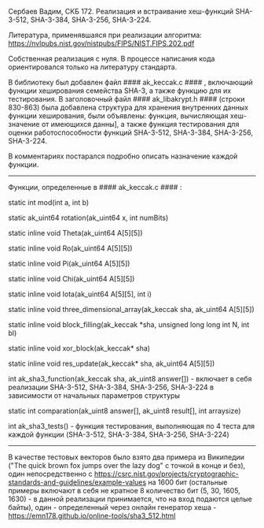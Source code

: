 Сербаев Вадим, СКБ 172. Реализация и встраивание хеш-функций SHA-3-512, SHA-3-384, SHA-3-256, SHA-3-224.

Литература, применявшаяся при реализации алгоритма: https://nvlpubs.nist.gov/nistpubs/FIPS/NIST.FIPS.202.pdf

Собственная реализация с нуля. В процессе написания кода ориентировался только на литературу стандарта.

В библиотеку был добавлен файл #### ak_keccak.c #### , включающий функции хеширования семейства SHA-3, а также функцию для их тестирования.
В заголовочный файл #### ak_libakrypt.h #### (строки 830-863) была добавлена структура для хранения внутренних данных функции хеширования, были объявлены: функция, вычисляющая хеш-значение от имеющихся данны], а также функция тестирования для оценки работоспособности функций SHA-3-512, SHA-3-384, SHA-3-256, SHA-3-224.  

В комментариях постарался подробно описать назначение каждой функции.

--------------------------------------------------------------------
Функции, определенные в #### ak_keccak.c #### : 

static int mod(int a, int b)

static ak_uint64 rotation(ak_uint64 x, int numBits) 

static inline void Theta(ak_uint64 A[5][5])

static inline void Ro(ak_uint64 A[5][5])

static inline void Pi(ak_uint64 A[5][5])

static inline void Chi(ak_uint64 A[5][5])

static inline void Iota(ak_uint64 A[5][5], int i)

static inline void three_dimensional_array(ak_keccak sha, ak_uint64 A[5][5])

static inline void block_filling(ak_keccak *sha, unsigned long long int N, int bl)

static inline void xor_block(ak_keccak* sha)

static inline void res_update(ak_keccak* sha, ak_uint64 A[5][5])

int ak_sha3_function(ak_keccak sha, ak_uint8 answer[]) - включает в себя реализации SHA-3-512, SHA-3-384, SHA-3-256, SHA-3-224 в зависимости от начальных параметров структуры

static int comparation(ak_uint8 answer[], ak_uint8 result[], int arraysize)

int ak_sha3_tests() - функция тестирования, выполняющая по 4 теста для каждой функции (SHA-3-512, SHA-3-384, SHA-3-256, SHA-3-224)

--------------------------------------------------------------------
В качестве тестовых векторов было взято два примера из Википедии ("The quick brown fox jumps over the lazy dog" с точкой в конце и без), один непосредственно с https://csrc.nist.gov/projects/cryptographic-standards-and-guidelines/example-values на 1600 бит (остальные примеры включают в себя не кратное 8 количество бит (5, 30, 1605, 1630) - в данной реализации принимается, что на вход подаются целые байты), один - определенный через онлайн генератор хеша - https://emn178.github.io/online-tools/sha3_512.html 

